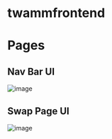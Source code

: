 # twammfrontend

# Pages
## Nav Bar UI
![image](https://user-images.githubusercontent.com/60354300/182090462-b4c42a02-6b82-434e-9adc-4f48d6373f72.png)

## Swap Page UI
![image](https://user-images.githubusercontent.com/60354300/182090951-ecdf0c96-1440-4f1c-b103-298a7efe580f.png)

